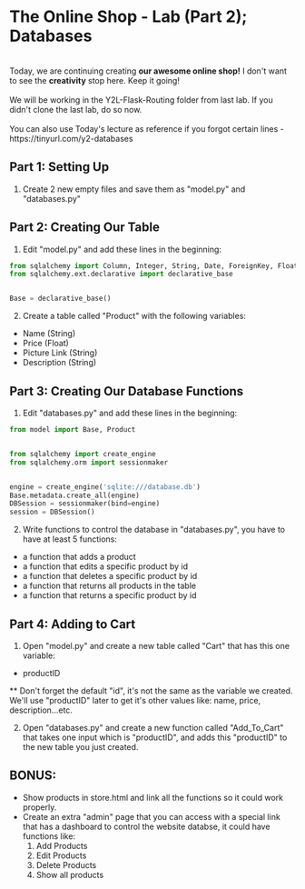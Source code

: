 # The Online Shop - Lab (Part 2); Databases 
<br/>
Today, we are continuing creating <b>our awesome online shop!</b>
I don't want to see the <b>creativity</b> stop here. Keep it going!
<br/>
<br/>
We will be working in the Y2L-Flask-Routing folder from last lab. If you didn't clone the last lab, do so now.
<br/>
<br/>
You can also use Today's lecture as reference if you forgot certain lines - https://tinyurl.com/y2-databases



## Part 1: Setting Up
1. Create 2 new empty files and save them as "model.py" and "databases.py"

## Part 2: Creating Our Table
1. Edit "model.py" and add these lines in the beginning:
```python
from sqlalchemy import Column, Integer, String, Date, ForeignKey, Float, Boolean, DateTime
from sqlalchemy.ext.declarative import declarative_base


Base = declarative_base()
```

2. Create a table called "Product" with the following variables:
- Name (String)
- Price (Float)
- Picture Link (String)
- Description (String)

## Part 3: Creating Our Database Functions

1. Edit "databases.py" and add these lines in the beginning:
```python
from model import Base, Product


from sqlalchemy import create_engine
from sqlalchemy.orm import sessionmaker


engine = create_engine('sqlite:///database.db')
Base.metadata.create_all(engine)
DBSession = sessionmaker(bind=engine)
session = DBSession()
```

2. Write functions to control the database in "databases.py", you have to have at least 5 functions:
- a function that adds a product
- a function that edits a specific product by id
- a function that deletes a specific product by id
- a function that returns all products in the table
- a function that returns a specific product by id


## Part 4: Adding to Cart
1. Open "model.py" and create a new table called "Cart" that has this one variable:
- productID 

** Don't forget the default "id", it's not the same as the variable we created.<br/>
We'll use "productID" later to get it's other values like: name, price, description...etc.

2. Open "databases.py" and create a new function called "Add_To_Cart" that takes one input which is "productID", and adds this "productID" to the new table you just created.
 

## BONUS:
- Show products in store.html and link all the functions so it could work properly.
- Create an extra "admin" page that you can access with a special link that has a dashboard to control the website databse, it could have functions like:
	1. Add Products
	2. Edit Products
	3. Delete Products
	4. Show all products
 
